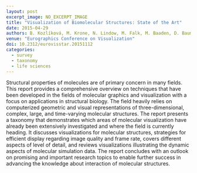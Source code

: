 ```yaml
---
layout: post
excerpt_image: NO_EXCERPT_IMAGE
title: "Visualization of Biomolecular Structures: State of the Art"
date: 2015-04-29
authors: B. Kozlíková, M. Krone, N. Lindow, M. Falk, M. Baaden, D. Baum, I. Viola, J. Parulek & H. Hege
venue: "Eurographics Conference on Visualization"
doi: 10.2312/eurovisstar.20151112
categories:
  - survey
  - taxonomy
  - life sciences
---
```

Structural properties of molecules are of primary concern in many fields. This report provides a comprehensive overview on techniques that have been developed in the fields of molecular graphics and visualization with a focus on applications in structural biology. The field heavily relies on computerized geometric and visual representations of three-dimensional, complex, large, and time-varying molecular structures. The report presents a taxonomy that demonstrates which areas of molecular visualization have already been extensively investigated and where the field is currently heading. It discusses visualizations for molecular structures, strategies for efficient display regarding image quality and frame rate, covers different aspects of level of detail, and reviews visualizations illustrating the dynamic aspects of molecular simulation data. The report concludes with an outlook on promising and important research topics to enable further success in advancing the knowledge about interaction of molecular structures.
